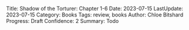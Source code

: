 Title: Shadow of the Torturer: Chapter 1-6
Date: 2023-07-15
LastUpdate: 2023-07-15
Category: Books
Tags: review, books
Author: Chloe Bitshard
Progress: Draft
Confidence: 2
Summary: Todo